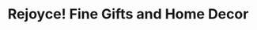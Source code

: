---
title: "Rejoyce! Fine Gifts and Home Decor"
url: /clayton/rejoyce-fine-gifts-and-home-decor/
shop: Andenken
---